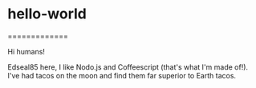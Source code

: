 # hello-world
=============

Hi humans!

Edseal85 here, I like Nodo.js and Coffeescript (that's what I'm made of!).
I've had tacos on the moon and find them far superior to Earth tacos.
